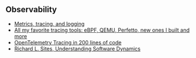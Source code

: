## Observability

- [Metrics, tracing, and logging](https://peter.bourgon.org/blog/2017/02/21/metrics-tracing-and-logging.html)
- [All my favorite tracing tools: eBPF, QEMU, Perfetto, new ones I built and more](https://thume.ca/2023/12/02/tracing-methods/)
- [OpenTelemetry Tracing in 200 lines of code](https://jeremymorrell.dev/blog/minimal-js-tracing/)
- [Richard L. Sites, Understanding Software Dynamics](https://www.oreilly.com/library/view/understanding-software-dynamics/9780137589692)
